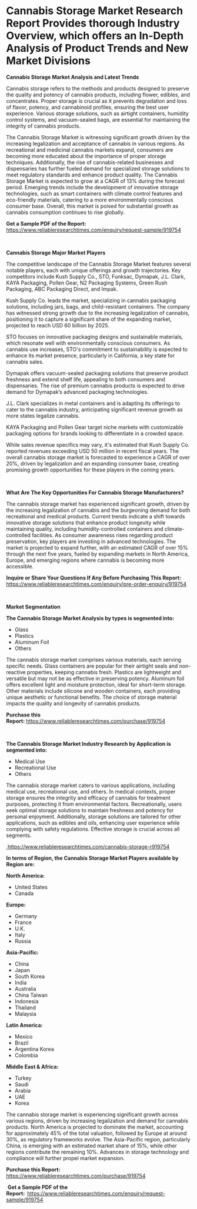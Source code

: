 <p><h1>Cannabis Storage Market Research Report Provides thorough Industry Overview, which offers an In-Depth Analysis of Product Trends and New Market Divisions</h1></p><p><strong>Cannabis Storage Market Analysis and Latest Trends</strong></p>
<p><p>Cannabis storage refers to the methods and products designed to preserve the quality and potency of cannabis products, including flower, edibles, and concentrates. Proper storage is crucial as it prevents degradation and loss of flavor, potency, and cannabinoid profiles, ensuring the best user experience. Various storage solutions, such as airtight containers, humidity control systems, and vacuum-sealed bags, are essential for maintaining the integrity of cannabis products.</p><p>The Cannabis Storage Market is witnessing significant growth driven by the increasing legalization and acceptance of cannabis in various regions. As recreational and medicinal cannabis markets expand, consumers are becoming more educated about the importance of proper storage techniques. Additionally, the rise of cannabis-related businesses and dispensaries has further fueled demand for specialized storage solutions to meet regulatory standards and enhance product quality. The Cannabis Storage Market is expected to grow at a CAGR of 13% during the forecast period. Emerging trends include the development of innovative storage technologies, such as smart containers with climate control features and eco-friendly materials, catering to a more environmentally conscious consumer base. Overall, this market is poised for substantial growth as cannabis consumption continues to rise globally.</p></p>
<p><strong>Get a Sample PDF of the Report:&nbsp;</strong> <a href="https://www.reliableresearchtimes.com/enquiry/request-sample/919754?utm_campaign=3279&utm_medium=2&utm_source=Github&utm_content=ia&utm_term=18042025&utm_id=cannabis-storage">https://www.reliableresearchtimes.com/enquiry/request-sample/919754</a></p>
<p>&nbsp;</p>
<p><strong>Cannabis Storage Major Market Players</strong></p>
<p><p>The competitive landscape of the Cannabis Storage Market features several notable players, each with unique offerings and growth trajectories. Key competitors include Kush Supply Co., STO, Funksac, Dymapak, J.L. Clark, KAYA Packaging, Pollen Gear, N2 Packaging Systems, Green Rush Packaging, ABC Packaging Direct, and Impak. </p><p>Kush Supply Co. leads the market, specializing in cannabis packaging solutions, including jars, bags, and child-resistant containers. The company has witnessed strong growth due to the increasing legalization of cannabis, positioning it to capture a significant share of the expanding market, projected to reach USD 60 billion by 2025.</p><p>STO focuses on innovative packaging designs and sustainable materials, which resonate well with environmentally conscious consumers. As cannabis use increases, STO's commitment to sustainability is expected to enhance its market presence, particularly in California, a key state for cannabis sales.</p><p>Dymapak offers vacuum-sealed packaging solutions that preserve product freshness and extend shelf life, appealing to both consumers and dispensaries. The rise of premium cannabis products is expected to drive demand for Dymapak’s advanced packaging technologies.</p><p>J.L. Clark specializes in metal containers and is adapting its offerings to cater to the cannabis industry, anticipating significant revenue growth as more states legalize cannabis.</p><p>KAYA Packaging and Pollen Gear target niche markets with customizable packaging options for brands looking to differentiate in a crowded space. </p><p>While sales revenue specifics may vary, it's estimated that Kush Supply Co. reported revenues exceeding USD 50 million in recent fiscal years. The overall cannabis storage market is forecasted to experience a CAGR of over 20%, driven by legalization and an expanding consumer base, creating promising growth opportunities for these players in the coming years.</p></p>
<p>&nbsp;</p>
<p><strong>What Are The Key Opportunities For Cannabis Storage Manufacturers?</strong></p>
<p><p>The cannabis storage market has experienced significant growth, driven by the increasing legalization of cannabis and the burgeoning demand for both recreational and medical products. Current trends indicate a shift towards innovative storage solutions that enhance product longevity while maintaining quality, including humidity-controlled containers and climate-controlled facilities. As consumer awareness rises regarding product preservation, key players are investing in advanced technologies. The market is projected to expand further, with an estimated CAGR of over 15% through the next five years, fueled by expanding markets in North America, Europe, and emerging regions where cannabis is becoming more accessible.</p></p>
<p><strong>Inquire or Share Your Questions If Any Before Purchasing This Report:</strong> <a href="https://www.reliableresearchtimes.com/enquiry/pre-order-enquiry/919754?utm_campaign=3279&utm_medium=2&utm_source=Github&utm_content=ia&utm_term=18042025&utm_id=cannabis-storage">https://www.reliableresearchtimes.com/enquiry/pre-order-enquiry/919754</a></p>
<p>&nbsp;</p>
<p><strong>Market Segmentation</strong></p>
<p><strong>The Cannabis Storage Market Analysis by types is segmented into:</strong></p>
<p><ul><li>Glass</li><li>Plastics</li><li>Aluminum Foil</li><li>Others</li></ul></p>
<p><p>The cannabis storage market comprises various materials, each serving specific needs. Glass containers are popular for their airtight seals and non-reactive properties, keeping cannabis fresh. Plastics are lightweight and versatile but may not be as effective in preserving potency. Aluminum foil offers excellent light and moisture protection, ideal for short-term storage. Other materials include silicone and wooden containers, each providing unique aesthetic or functional benefits. The choice of storage material impacts the quality and longevity of cannabis products.</p></p>
<p><strong>Purchase this Report:&nbsp;</strong><a href="https://www.reliableresearchtimes.com/purchase/919754?utm_campaign=3279&utm_medium=2&utm_source=Github&utm_content=ia&utm_term=18042025&utm_id=cannabis-storage">https://www.reliableresearchtimes.com/purchase/919754</a></p>
<p>&nbsp;</p>
<p><strong>The Cannabis Storage Market Industry Research by Application is segmented into:</strong></p>
<p><ul><li>Medical Use</li><li>Recreational Use</li><li>Others</li></ul></p>
<p><p>The cannabis storage market caters to various applications, including medical use, recreational use, and others. In medical contexts, proper storage ensures the integrity and efficacy of cannabis for treatment purposes, protecting it from environmental factors. Recreationally, users seek optimal storage solutions to maintain freshness and potency for personal enjoyment. Additionally, storage solutions are tailored for other applications, such as edibles and oils, enhancing user experience while complying with safety regulations. Effective storage is crucial across all segments.</p></p>
<p><a href="https://www.reliableresearchtimes.com/cannabis-storage-r919754?utm_campaign=3279&utm_medium=2&utm_source=Github&utm_content=ia&utm_term=18042025&utm_id=cannabis-storage">&nbsp;https://www.reliableresearchtimes.com/cannabis-storage-r919754</a></p>
<p><strong>In terms of Region, the Cannabis Storage Market Players available by Region are:</strong></p>
<p>
    <p> <strong> North America: </strong>
        <ul>
            <li>United States</li>
            <li>Canada</li>
        </ul>
        </p> 
    <p> <strong> Europe: </strong>
        <ul>
            <li>Germany</li>
            <li>France</li>
            <li>U.K.</li>
            <li>Italy</li>
            <li>Russia</li>
        </ul>
        </p> 
    <p> <strong> Asia-Pacific: </strong>
        <ul>
            <li>China</li>
            <li>Japan</li>
            <li>South Korea</li>
            <li>India</li>
            <li>Australia</li>
            <li>China Taiwan</li>
            <li>Indonesia</li>
            <li>Thailand</li>
            <li>Malaysia</li>
        </ul>
        </p> 
    <p> <strong> Latin America: </strong>
        <ul>
            <li>Mexico</li>
            <li>Brazil</li>
            <li>Argentina Korea</li>
            <li>Colombia</li>
        </ul>
        </p> 
    <p> <strong> Middle East & Africa: </strong>
        <ul>
            <li>Turkey</li>
            <li>Saudi</li>
            <li>Arabia</li>
            <li>UAE</li>
            <li>Korea</li>
        </ul>
    </p>
    </p>
<p><p>The cannabis storage market is experiencing significant growth across various regions, driven by increasing legalization and demand for cannabis products. North America is projected to dominate the market, accounting for approximately 45% of the total valuation, followed by Europe at around 30%, as regulatory frameworks evolve. The Asia-Pacific region, particularly China, is emerging with an estimated market share of 15%, while other regions contribute the remaining 10%. Advances in storage technology and compliance will further propel market expansion.</p></p>
<p><strong>Purchase this Report: </strong><a href="https://www.reliableresearchtimes.com/purchase/919754?utm_campaign=3279&utm_medium=2&utm_source=Github&utm_content=ia&utm_term=18042025&utm_id=cannabis-storage">https://www.reliableresearchtimes.com/purchase/919754</a></p>
<p>&nbsp;<strong>Get a Sample PDF of the Report:&nbsp;&nbsp;</strong><a href="https://www.reliableresearchtimes.com/enquiry/request-sample/919754?utm_campaign=3279&utm_medium=2&utm_source=Github&utm_content=ia&utm_term=18042025&utm_id=cannabis-storage">https://www.reliableresearchtimes.com/enquiry/request-sample/919754</a></p>
<p><strong></strong></p>
<p><p></p><p></p><p></p></p>